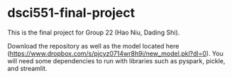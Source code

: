 # dsci551-final-project

This is the final project for Group 22 (Hao Niu, Dading Shi).

Download the repository as well as the model located here (https://www.dropbox.com/s/pjcyz0714wr8h9i/new_model.pkl?dl=0). You will need some dependencies to run with libraries such as pyspark, pickle, and streamlit.
